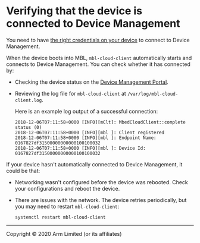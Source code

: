 # Verifying that the device is connected to Device Management

<span class="notes">You need to have [the right credentials on your device](../first-image/provisioning-for-pelion-device-management.html) to connect to Device Management.</span>

When the device boots into MBL, `mbl-cloud-client` automatically starts and connects to Device Management. You can check whether it has connected by:

* Checking the device status on the [Device Management Portal](https://portal.mbedcloud.com/).
* Reviewing the log file for `mbl-cloud-client` at `/var/log/mbl-cloud-client.log`.

    Here is an example log output of a successful connection:

    ```
    2018-12-06T07:11:58+0000 [INFO][mClt]: MbedCloudClient::complete status (0)
    2018-12-06T07:11:58+0000 [INFO][mbl ]: Client registered
    2018-12-06T07:11:58+0000 [INFO][mbl ]: Endpoint Name: 0167827df31500000000000100100032
    2018-12-06T07:11:58+0000 [INFO][mbl ]: Device Id: 0167827df31500000000000100100032
    ```

If your device hasn't automatically connected to Device Management, it could be that:

* Networking wasn't configured before the device was rebooted. Check your configurations and reboot the device.
* There are issues with the network. The device retries periodically, but you may need to restart `mbl-cloud-client`:

     ```
     systemctl restart mbl-cloud-client
     ```

***

Copyright © 2020 Arm Limited (or its affiliates)
